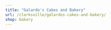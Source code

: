 ```yaml
---
title: "Galardo's Cakes and Bakery"
url: /clarksville/galardos-cakes-and-bakery/
shop: bakery
---
```

